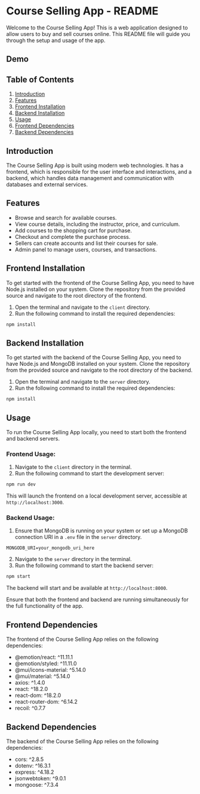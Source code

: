 # Course Selling App - README

Welcome to the Course Selling App! This is a web application designed to allow users to buy and sell courses online. This README file will guide you through the setup and usage of the app.
## Demo




## Table of Contents
1. [Introduction](#introduction)
2. [Features](#features)
3. [Frontend Installation](#frontend-installation)
4. [Backend Installation](#backend-installation)
5. [Usage](#usage)
6. [Frontend Dependencies](#frontend-dependencies)
7. [Backend Dependencies](#backend-dependencies)

## Introduction

The Course Selling App is built using modern web technologies. It has a frontend, which is responsible for the user interface and interactions, and a backend, which handles data management and communication with databases and external services.

## Features

- Browse and search for available courses.
- View course details, including the instructor, price, and curriculum.
- Add courses to the shopping cart for purchase.
- Checkout and complete the purchase process.
- Sellers can create accounts and list their courses for sale.
- Admin panel to manage users, courses, and transactions.

## Frontend Installation

To get started with the frontend of the Course Selling App, you need to have Node.js installed on your system. Clone the repository from the provided source and navigate to the root directory of the frontend.

1. Open the terminal and navigate to the `client` directory.
2. Run the following command to install the required dependencies:

```bash
npm install
```

## Backend Installation

To get started with the backend of the Course Selling App, you need to have Node.js and MongoDB installed on your system. Clone the repository from the provided source and navigate to the root directory of the backend.

1. Open the terminal and navigate to the `server` directory.
2. Run the following command to install the required dependencies:

```bash
npm install
```

## Usage

To run the Course Selling App locally, you need to start both the frontend and backend servers.

### Frontend Usage:

1. Navigate to the `client` directory in the terminal.
2. Run the following command to start the development server:

```bash
npm run dev
```

This will launch the frontend on a local development server, accessible at `http://localhost:3000`.

### Backend Usage:

1. Ensure that MongoDB is running on your system or set up a MongoDB connection URI in a `.env` file in the `server` directory.

```
MONGODB_URI=your_mongodb_uri_here
```

2. Navigate to the `server` directory in the terminal.
3. Run the following command to start the backend server:

```bash
npm start
```

The backend will start and be available at `http://localhost:8000`.

Ensure that both the frontend and backend are running simultaneously for the full functionality of the app.

## Frontend Dependencies

The frontend of the Course Selling App relies on the following dependencies:

- @emotion/react: ^11.11.1
- @emotion/styled: ^11.11.0
- @mui/icons-material: ^5.14.0
- @mui/material: ^5.14.0
- axios: ^1.4.0
- react: ^18.2.0
- react-dom: ^18.2.0
- react-router-dom: ^6.14.2
- recoil: ^0.7.7

## Backend Dependencies

The backend of the Course Selling App relies on the following dependencies:

- cors: ^2.8.5
- dotenv: ^16.3.1
- express: ^4.18.2
- jsonwebtoken: ^9.0.1
- mongoose: ^7.3.4
